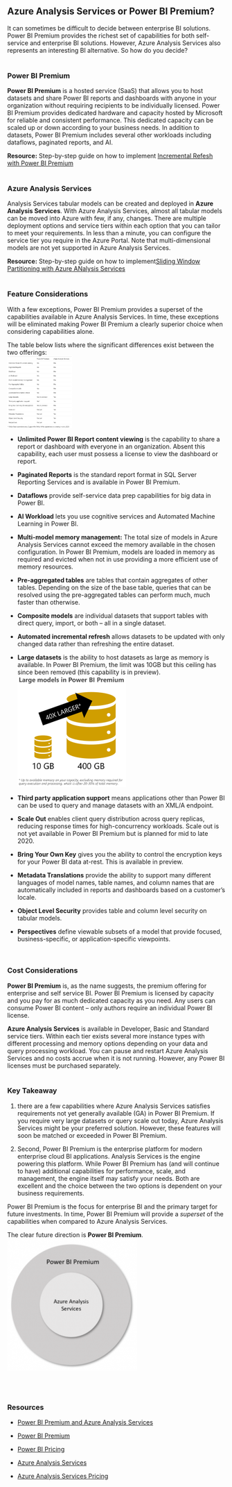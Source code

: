##  Azure Analysis Services or Power BI Premium?

It can sometimes be difficult to decide between enterprise BI solutions. Power BI Premium provides the richest set of capabilities for both self-service and enterprise BI solutions. However, Azure Analysis Services also represents an interesting BI alternative. So how do you decide?
</br>
</br>

###  Power BI Premium

 **Power BI Premium** is a hosted service (SaaS) that allows you to host datasets and share Power BI reports and dashboards with anyone in your organization without requiring recipients to be individually licensed. Power BI Premium provides dedicated hardware and capacity hosted by Microsoft for reliable and consistent performance. This dedicated capacity can be scaled up or down according to your business needs. In addition to datasets, Power BI Premium includes several other workloads including dataflows, paginated reports, and AI.

 **Resource:** Step-by-step guide on how to implement [Incremental Refesh with Power BI Premium](https://github.com/matthewrodin/PowerBIPremium-IncrementalRefresh)
</br>
</br>

###  Azure Analysis Services

Analysis Services tabular models can be created and deployed in **Azure Analysis Services**. With Azure Analysis Services, almost all tabular models can be moved into Azure with few, if any, changes. There are multiple deployment options and service tiers within each option that you can tailor to meet your requirements. In less than a minute, you can configure the service tier you require in the Azure Portal. Note that multi-dimensional models are not yet supported in Azure Analysis Services.

 **Resource:** Step-by-step guide on how to implement[Sliding Window Partitioning with Azure ANalysis Services](https://github.com/matthewrodin/AzureAnalysisServices-SlidingWindowPartitioning)
</br>
</br>

###  Feature Considerations

With a few exceptions, Power BI Premium provides a superset of the capabilities available in Azure Analysis Services. In time, these exceptions will be eliminated making Power BI Premium a clearly superior choice when considering capabilities alone.

The table below lists where the significant differences exist between the two offerings:
</br><img src="./Pictures/pic1.PNG" width="150">
</br>

* **Unlimited Power BI Report content viewing** is the capability to share a report or dashboard with everyone in an organization. Absent this capability, each user must possess a license to view the dashboard or report.

* **Paginated Reports** is the standard report format in SQL Server Reporting Services and is available in Power BI Premium.

* **Dataflows** provide self-service data prep capabilities for big data in Power BI.

* **AI Workload** lets you use cognitive services and Automated Machine Learning in Power BI.

* **Multi-model memory management:** The total size of models in Azure Analysis Services cannot exceed the memory available in the chosen configuration. In Power BI Premium, models are loaded in memory as required and evicted when not in use providing a more efficient use of memory resources.

* **Pre-aggregated tables** are tables that contain aggregates of other tables. Depending on the size of the base table, queries that can be resolved using the pre-aggregated tables can perform much, much faster than otherwise.

* **Composite models** are individual datasets that support tables with direct query, import, or both – all in a single dataset.

* **Automated incremental refresh** allows datasets to be updated with only changed data rather than refreshing the entire dataset.

* **Large datasets** is the ability to host datasets as large as memory is available.  In Power BI Premium, the limit was 10GB but this ceiling has since been removed (this capability is in preview).
</br><img src="./Pictures/pic2.PNG" width="250">

* **Third party application support** means applications other than Power BI can be used to query and manage datasets with an XML/A endpoint.

* **Scale Out** enables client query distribution across query replicas, reducing response times for high-concurrency workloads. Scale out is not yet available in Power BI Premium but is planned for mid to late 2020.

* **Bring Your Own Key** gives you the ability to control the encryption keys for your Power BI data at-rest. This is available in preview.

* **Metadata Translations** provide the ability to support many different languages of model names, table names, and column names that are automatically included in reports and dashboards based on a customer’s locale.

* **Object Level Security** provides table and column level security on tabular models.

* **Perspectives** define viewable subsets of a model that provide focused, business-specific, or application-specific viewpoints.
</br>

###  Cost Considerations
**Power BI Premium** is, as the name suggests, the premium offering for enterprise and self service BI. Power BI Premium is licensed by capacity and you pay for as much dedicated capacity as you need. Any users can consume Power BI content – only authors require an individual Power BI license.

**Azure Analysis Services** is available in Developer, Basic and Standard service tiers. Within each tier exists several more instance types with different processing and memory options depending on your data and query processing workload. You can pause and restart Azure Analysis Services and no costs accrue when it is not running. However, any Power BI licenses must be purchased separately.
</br>
</br>

###  Key Takeaway

1. there are a few capabilities where Azure Analysis Services satisfies requirements not yet generally available (GA) in Power BI Premium. If you require very large datasets or query scale out today, Azure Analysis Services might be your preferred solution. However, these features will soon be matched or exceeded in Power BI Premium.

2. Second, Power BI Premium is the enterprise platform for modern enterprise cloud BI applications. Analysis Services is the engine powering this platform. While Power BI Premium has (and will continue to have) additional capabilities for performance, scale, and management, the engine itself may satisfy your needs. Both are excellent and the choice between the two options is dependent on your business requirements.

Power BI Premium is the focus for enterprise BI and the primary target for future investments. In time, Power BI Premium will provide a *superset* of the capabilities when compared to Azure Analysis Services.

The clear future direction is **Power BI Premium**.
</br><img src="./Pictures/pic3.PNG" width="300">

</br>
</br>

###  Resources

* [Power BI Premium and Azure Analysis Services](https://powerbi.microsoft.com/en-us/blog/power-bi-premium-and-azure-analysis-services/)

* [Power BI Premium](https://docs.microsoft.com/en-us/power-bi/service-premium-what-is)

* [Power BI Pricing](https://powerbi.microsoft.com/en-us/pricing/)

* [Azure Analysis Services](https://docs.microsoft.com/en-us/azure/analysis-services/analysis-services-overview)

* [Azure Analysis Services Pricing](https://azure.microsoft.com/en-us/pricing/details/analysis-services/)
